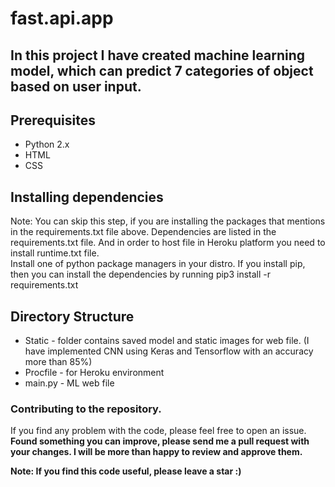 # fast.api.app
## In this project I have created machine learning model, which can predict 7 categories of object based on user input.

## Prerequisites
- Python 2.x
- HTML
- CSS

## Installing dependencies
Note: You can skip this step, if you are installing the packages that mentions in the requirements.txt file above. Dependencies are listed  in the requirements.txt file. And in order to host file in Heroku platform you need to install runtime.txt file.<br>
Install one of python package managers in your distro. If you install pip, then you can install the dependencies by running pip3 install -r requirements.txt

## Directory Structure
* Static - folder contains saved model and static images for web file. (I have implemented CNN using Keras and Tensorflow with an accuracy more than 85%)
* Procfile - for Heroku environment
* main.py -  ML web file


### Contributing to the repository.
If you find any problem with the code, please feel free to open an issue.<br>
<b>Found something you can improve, please send me a pull request with your changes. I will be more than happy to review and approve them.</b>

<b>Note: If you find this code useful, please leave a star :) </b>

